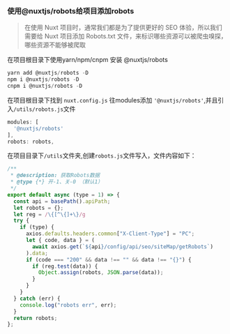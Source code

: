 ### 使用@nuxtjs/robots给项目添加robots
> 在使用 Nuxt 项目时，通常我们都是为了提供更好的 SEO 体验，所以我们需要给 Nuxt 项目添加 Robots.txt 文件，来标识哪些资源可以被爬虫嗅探，哪些资源不能够被爬取

在项目根目录下使用yarn/npm/cnpm 安装 @nuxtjs/robots

```js
yarn add @nuxtjs/robots -D
npm i @nuxtjs/robots -D
cnpm i @nuxtjs/robots -D
```

在项目根目录下找到 <code>nuxt.config.js</code> 往modules添加 <code>'@nuxtjs/robots'</code>,并且引入<code>/utils/robots.js</code>文件
```js
modules: [
  '@nuxtjs/robots'
],
robots: robots,
```

在项目目录下<code>/utils</code>文件夹,创建<code>robots.js</code>文件写入，文件内容如下：
```js
/**
 * @description: 获取Robots数据
 * @type {*} 开-1、关-0 （默认1）
 */
export default async (type = 1) => {
  const api = basePath().apiPath;
  let robots = {};
  let reg = /\{[^\{]+\}/g
  try {
    if (type) {
      axios.defaults.headers.common["X-Client-Type"] = "PC";
      let { code, data } = (
        await axios.get(`${api}/config/api/seo/siteMap/getRobots`)
      ).data;
      if (code === "200" && data !== "" && data !== "{}") {
        if (reg.test(data)) {
          Object.assign(robots, JSON.parse(data));
        }
      }
    }
  } catch (err) {
    console.log("robots err", err);
  }
  return robots;
};
```